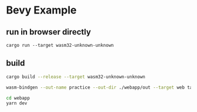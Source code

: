 # Bevy Example

## run in browser directly

```cargo run --target wasm32-unknown-unknown```

## build

```sh
cargo build --release --target wasm32-unknown-unknown

wasm-bindgen --out-name practice --out-dir ./webapp/out --target web target/wasm32-unknown-unknown/release/bevy_practice.wasm

cd webapp
yarn dev
```
